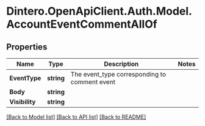 # Dintero.OpenApiClient.Auth.Model.AccountEventCommentAllOf

## Properties

Name | Type | Description | Notes
------------ | ------------- | ------------- | -------------
**EventType** | **string** | The event_type corresponding to comment event  | 
**Body** | **string** |  | 
**Visibility** | **string** |  | 

[[Back to Model list]](../README.md#documentation-for-models) [[Back to API list]](../README.md#documentation-for-api-endpoints) [[Back to README]](../README.md)

